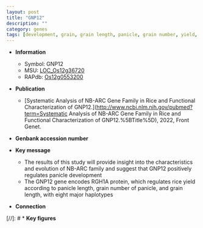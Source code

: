 ```yaml
---
layout: post
title: "GNP12"
description: ""
category: genes
tags: [development, grain, grain length, panicle, grain number, yield, panicle length, panicle development]
---
```


* **Information**  
    + Symbol: GNP12  
    + MSU: [LOC_Os12g36720](http://rice.uga.edu/cgi-bin/ORF_infopage.cgi?orf=LOC_Os12g36720)  
    + RAPdb: [Os12g0553200](https://rapdb.dna.affrc.go.jp/locus/?name=Os12g0553200)  

* **Publication**  
    + [Systematic Analysis of NB-ARC Gene Family in Rice and Functional Characterization of GNP12.](http://www.ncbi.nlm.nih.gov/pubmed?term=Systematic Analysis of NB-ARC Gene Family in Rice and Functional Characterization of GNP12.%5BTitle%5D), 2022, Front Genet.

* **Genbank accession number**  

* **Key message**  
    + The results of this study will provide insight into the characteristics and evolution of NB-ARC family and suggest that GNP12 positively regulates panicle development
    + The GNP12 gene encodes RGH1A protein, which regulates rice yield according to panicle length, grain number of panicle, and grain length, with eight major haplotypes

* **Connection**  

[//]: # * **Key figures**  


